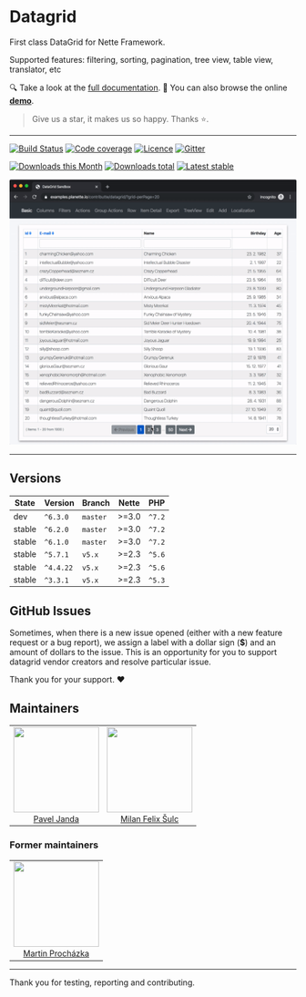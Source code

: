 # Datagrid

First class DataGrid for Nette Framework.

Supported features: filtering, sorting, pagination, tree view, table view, translator, etc

:mag: Take a look at the [full documentation](https://contributte.org/packages/contributte/datagrid/). 
:eyes: You can also browse the online **[demo](https://examples.contributte.org/packages/datagrid/)**.

> Give us a star, it makes us so happy. Thanks ⭐.️

-----

[![Build Status](https://img.shields.io/travis/contributte/datagrid.svg?style=flat-square)](https://travis-ci.org/contributte/datagrid)
[![Code coverage](https://img.shields.io/coveralls/contributte/datagrid.svg?style=flat-square)](https://coveralls.io/r/contributte/datagrid)
[![Licence](https://img.shields.io/packagist/l/ublaboo/datagrid.svg?style=flat-square)](https://packagist.org/packages/ublaboo/datagrid)
[![Gitter](https://img.shields.io/gitter/room/contributte/contributte?style=flat-square)](http://bit.ly/ctteg)

[![Downloads this Month](https://img.shields.io/packagist/dm/ublaboo/datagrid.svg?style=flat-square)](https://packagist.org/packages/ublaboo/datagrid)
[![Downloads total](https://img.shields.io/packagist/dt/ublaboo/datagrid.svg?style=flat-square)](https://packagist.org/packages/ublaboo/datagrid)
[![Latest stable](https://poser.pugx.org/ublaboo/datagrid/v/stable?format=flat-square)](https://packagist.org/packages/ublaboo/datagrid)

![](.docs/assets/datagrid.gif)

-----

## Versions

| State       | Version   | Branch   | Nette | PHP      |
|-------------|-----------|----------|-------|----------|
| dev         | `^6.3.0`  | `master` | >=3.0 | `^7.2` |
| stable      | `^6.2.0`  | `master` | >=3.0 | `^7.2` |
| stable      | `^6.1.0`  | `master` | >=3.0 | `^7.2` |
| stable      | `^5.7.1`  | `v5.x`   | >=2.3 | `^5.6` |
| stable      | `^4.4.22` | `v5.x`   | >=2.3 | `^5.6` |
| stable      | `^3.3.1`  | `v5.x`   | >=2.3 | `^5.3` |

## GitHub Issues

Sometimes, when there is a new issue opened (either with a new feature request or a bug report), we assign a label with a dollar sign (**$**) and an amount of dollars to the issue. This is an opportunity for you to support datagrid vendor creators and resolve particular issue.

Thank you for your support. ❤

## Maintainers

<table>
  <tbody>
    <tr>
      <td align="center">
        <a href="https://github.com/paveljanda">
            <img width="150" height="150" src="https://avatars0.githubusercontent.com/u/1488874?s=400&v=4">
        </a>
        </br>
        <a href="https://github.com/paveljanda">Pavel Janda</a>
      </td>
      <td align="center">
        <a href="https://github.com/f3l1x">
            <img width="150" height="150" src="https://avatars2.githubusercontent.com/u/538058?v=3&s=150">
        </a>
        </br>
        <a href="https://github.com/f3l1x">Milan Felix Šulc</a>
      </td>
    </tr>
  </tbody>
</table>

### Former maintainers

<table>
  <tbody>
    <tr>
      <td align="center">
        <a href="https://github.com/juniwalk">
            <img width="150" height="150" src="https://avatars0.githubusercontent.com/u/451918?s=400&v=4">
        </a>
        </br>
        <a href="https://github.com/juniwalk">Martin Procházka</a>
      </td>
    </tr>
  </tbody>
</table>

-----

Thank you for testing, reporting and contributing.

